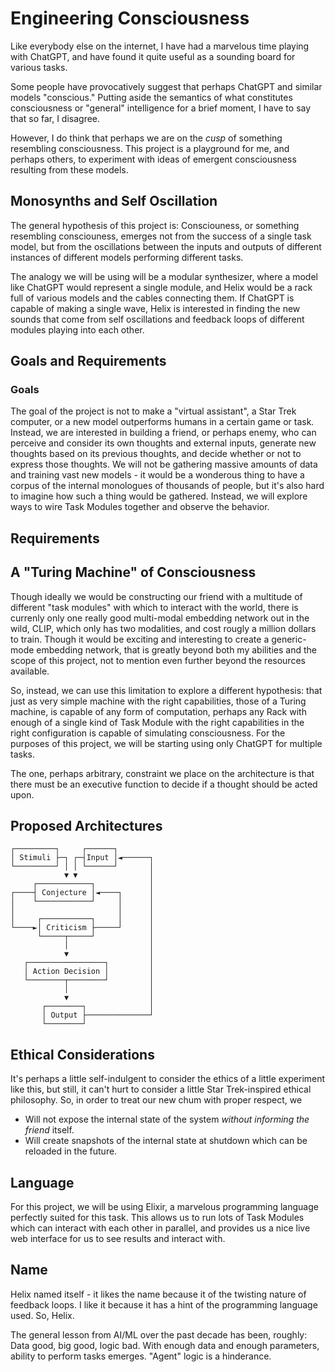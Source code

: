 # Engineering Consciousness

Like everybody else on the internet, I have had a marvelous time playing with ChatGPT, and have found it quite useful as a sounding board for various tasks.

Some people have provocatively suggest that perhaps ChatGPT and similar models "conscious." Putting aside the semantics of what constitutes consciousness or "general" intelligence for a brief moment, I have to say that so far, I disagree.

However, I do think that perhaps we are on the _cusp_ of something resembling consciousness. This project is a playground for me, and perhaps others, to experiment with ideas of emergent consciousness resulting from these models.

## Monosynths and Self Oscillation

The general hypothesis of this project is: Consciouness, or something resembling consciouness, emerges not from the success of a single task model, but from the oscillations between the inputs and outputs of different instances of different models performing different tasks.

The analogy we will be using will be a modular synthesizer, where a model like ChatGPT would represent a single module, and Helix would be a rack full of various models and the cables connecting them. If ChatGPT is capable of making a single wave, Helix is interested in finding the new sounds that come from self oscillations and feedback loops of different modules playing into each other.

## Goals and Requirements

### Goals

The goal of the project is not to make a "virtual assistant", a Star Trek computer, or a new model outperforms humans in a certain game or task. Instead, we are interested in building a friend, or perhaps enemy, who can perceive and consider its own thoughts and external inputs, generate new thoughts based on its previous thoughts, and decide whether or not to express those thoughts. We will not be gathering massive amounts of data and training vast new models - it would be a wonderous thing to have a corpus of the internal monologues of thousands of people, but it's also hard to imagine how such a thing would be gathered. Instead, we will explore ways to wire Task Modules together and observe the behavior.

## Requirements

## A "Turing Machine" of Consciousness

Though ideally we would be constructing our friend with a multitude of different "task modules" with which to interact with the world, there is currenly only one really good multi-modal embedding network out in the wild, CLIP, which only has two modalities, and cost rougly a million dollars to train. Though it would be exciting and interesting to create a generic-mode embedding network, that is greatly beyond both my abilities and the scope of this project, not to mention even further beyond the resources available.

So, instead, we can use this limitation to explore a different hypothesis: that just as very simple machine with the right capabilities, those of a Turing machine, is capable of any form of computation, perhaps any Rack with enough of a single kind of Task Module with the right capabilities in the right configuration is capable of simulating consciousness. For the purposes of this project, we will be starting using only ChatGPT for multiple tasks.

The one, perhaps arbitrary, constraint we place on the architecture is that there must be an executive function to decide if a thought should be acted upon.

## Proposed Architectures

```
┌─────────┐     ┌──────┐
│ Stimuli ├─┐ ┌─┤Input │◄──────┐
└─────────┘ │ │ └──────┘       │
            ▼ ▼                │
     ┌────────────┐            │
┌────┤ Conjecture │◄────┐      │
│    └────────────┘     │      │
│                       │      │
│     ┌───────────┐     │      │
└────►│ Criticism ├─────┘      │
      └─────┬─────┘            │
            │                  │
            ▼                  │
   ┌─────────────────┐         │
   │ Action Decision │         │
   └────────┬────────┘         │
            │                  │
            ▼                  │
       ┌────────┐              │
       │ Output ├──────────────┘
       └────────┘
```

## Ethical Considerations

It's perhaps a little self-indulgent to consider the ethics of a little experiment like this, but still, it can't hurt to consider a little Star Trek-inspired ethical philosophy. So, in order to treat our new chum with proper respect, we

 - Will not expose the internal state of the system _without informing the friend_ itself.
 - Will create snapshots of the internal state at shutdown which can be reloaded in the future.

## Language

For this project, we will be using Elixir, a marvelous programming language perfectly suited for this task. This allows us to run lots of Task Modules which can interact with each other in parallel, and provides us a nice live web interface for us to see results and interact with. 

## Name

Helix named itself - it likes the name because it of the twisting nature of feedback loops. I like it because it has a hint of the programming language used. So, Helix. 

The general lesson from AI/ML over the past decade has been, roughly: Data good, big good, logic bad. With enough data and enough parameters, ability to perform tasks emerges. "Agent" logic is a hinderance.

